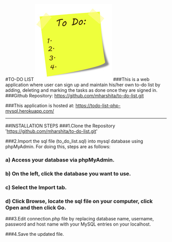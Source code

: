 #TO-DO LIST
![to-do list](./to-do.JPEG)
###This is a web application where user can sign up and maintain his/her own to-do list by adding, deleting and marking the tasks as done once they are signed in.
###Github Repository: https://github.com/mharshita/to-do-list.git

###This application is hosted at: https://todo-list-php-mysql.herokuapp.com/

---

##INSTALLATION STEPS
###1.Clone the Repository
'https://github.com/mharshita/to-do-list.git'

###2.Import the sql file (to_do_list.sql) into mysql database using phpMyAdmin. For doing this, steps are as follows:
###  a) Access your database via phpMyAdmin.
###  b) On the left, click the database you want to use.
###  c) Select the Import tab.
###  d) Click Browse, locate the sql file on your computer, click Open and then click Go.

###3.Edit connection.php file by replacing database name, username, password and host name with your MySQL entries on your localhost.

###4.Save the updated file.
 